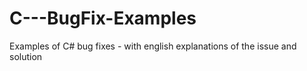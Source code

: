 # C---BugFix-Examples
Examples of C# bug fixes - with english explanations of the issue and solution  
